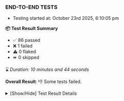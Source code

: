### END-TO-END TESTS

- Testing started at: October 23rd 2025, 6:10:05 pm

**📦 Test Result Summary**

- ✅ 86 passed
- ❌ 1 failed
- ⚠️ 0 flaked
- ⏩ 0 skipped

⌛ _Duration: 10 minutes and 44 seconds_

**Overall Result**: 👎 Some tests failed.



<details>
    <summary>[Show/Hide] Test Result Details</summary>
    <div markdown="1">

| Test | Browser | Test Case | Tags | Result |
| :---: | :---: | :--- | :---: | :---: |
| 1 | chromium-local-provider | deploys a published design to a connected cluster |  | ❌ |

</div>
</details>


<!-- To see the full report, please visit our CI/CD pipeline with reporter. -->